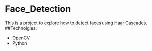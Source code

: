 # Face_Detection
This is a project to explore how to detect faces using Haar Cascades. 
##Technolgies: 
* OpenCV
* Python

